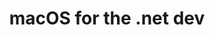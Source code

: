 ---
title: macOS for the .net dev
summary: |
  So you're a .net developer, and you're through with Windows. It's not him, it's you, you've just grown apart, and after spending so much time with macOS, you're ready to move on.
  From replacing tools like process explorer, to learning the basics of bash, becoming friend with Terminal, we'll  write our first macOS .net core app, edit old 2005 projects, and even see how to still compile on windows with packer for when things just plain don't work. So come along and see for yourself if, this year, hell has really frozen over.
deliveries:
 - conf: ConFoo Vancouver 2016
   date: 2016-12-06
   location: Vancouver, Canada
redirect_from: "/macdotnet/"
links:
 - title: Brew
   href: https://brew.sh
 - title: dotnetcore
   href: https://www.microsoft.com/net/core#macos

---